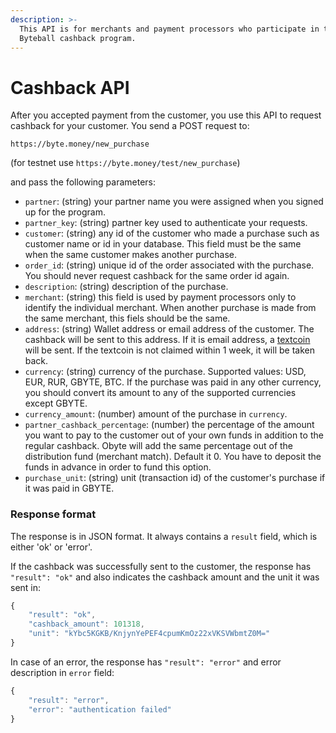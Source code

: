 ```yaml
---
description: >-
  This API is for merchants and payment processors who participate in the
  Byteball cashback program.
---
```


# Cashback API

After you accepted payment from the customer, you use this API to request cashback for your customer. You send a POST request to:

`https://byte.money/new_purchase`

\(for testnet use `https://byte.money/test/new_purchase`\)

and pass the following parameters:

* `partner`: \(string\) your partner name you were assigned when you signed up for the program.
* `partner_key`: \(string\) partner key used to authenticate your requests.
* `customer`: \(string\) any id of the customer who made a purchase such as customer name or id in your database. This field must be the same when the same customer makes another purchase.
* `order_id`: \(string\) unique id of the order associated with the purchase. You should never request cashback for the same order id again.
* `description`: \(string\) description of the purchase.
* `merchant`: \(string\) this field is used by payment processors only to identify the individual merchant. When another purchase is made from the same merchant, this fiels should be the same.
* `address`: \(string\) Wallet address or email address of the customer. The cashback will be sent to this address. If it is email address, a [textcoin](https://medium.com/byteball/sending-cryptocurrency-to-email-5c9bce22b8a9) will be sent. If the textcoin is not claimed within 1 week, it will be taken back.
* `currency`: \(string\) currency of the purchase. Supported values: USD, EUR, RUR, GBYTE, BTC. If the purchase was paid in any other currency, you should convert its amount to any of the supported currencies except GBYTE.
* `currency_amount`: \(number\) amount of the purchase in `currency`.
* `partner_cashback_percentage`: \(number\) the percentage of the amount you want to pay to the customer out of your own funds in addition to the regular cashback. Obyte will add the same percentage out of the distribution fund \(merchant match\). Default it 0. You have to deposit the funds in advance in order to fund this option.
* `purchase_unit`: \(string\) unit \(transaction id\) of the customer's purchase if it was paid in GBYTE.

### Response format

The response is in JSON format. It always contains a `result` field, which is either 'ok' or 'error'.

If the cashback was successfully sent to the customer, the response has `"result": "ok"` and also indicates the cashback amount and the unit it was sent in:

```javascript
{
    "result": "ok",
    "cashback_amount": 101318,
    "unit": "kYbc5KGKB/KnjynYePEF4cpumKmOz22xVKSVWbmtZ0M="
}
```

In case of an error, the response has `"result": "error"` and error description in `error` field:

```javascript
{
    "result": "error",
    "error": "authentication failed"
}
```

